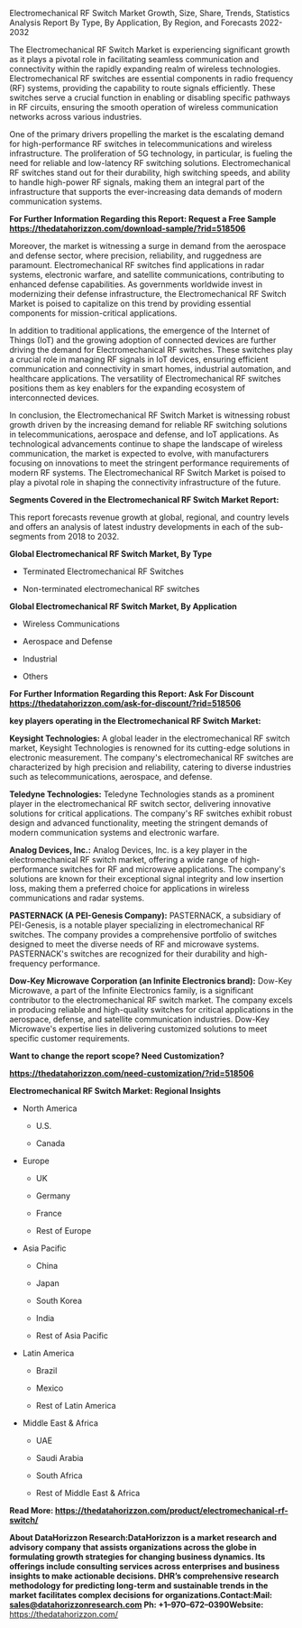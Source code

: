 Electromechanical RF Switch Market Growth, Size, Share, Trends,
Statistics Analysis Report By Type, By Application, By Region, and
Forecasts 2022-2032

The Electromechanical RF Switch Market is experiencing significant
growth as it plays a pivotal role in facilitating seamless communication
and connectivity within the rapidly expanding realm of wireless
technologies. Electromechanical RF switches are essential components in
radio frequency (RF) systems, providing the capability to route signals
efficiently. These switches serve a crucial function in enabling or
disabling specific pathways in RF circuits, ensuring the smooth
operation of wireless communication networks across various industries.

One of the primary drivers propelling the market is the escalating
demand for high-performance RF switches in telecommunications and
wireless infrastructure. The proliferation of 5G technology, in
particular, is fueling the need for reliable and low-latency RF
switching solutions. Electromechanical RF switches stand out for their
durability, high switching speeds, and ability to handle high-power RF
signals, making them an integral part of the infrastructure that
supports the ever-increasing data demands of modern communication
systems.

**For Further Information Regarding this Report: Request a Free Sample
<https://thedatahorizzon.com/download-sample/?rid=518506>**

Moreover, the market is witnessing a surge in demand from the aerospace
and defense sector, where precision, reliability, and ruggedness are
paramount. Electromechanical RF switches find applications in radar
systems, electronic warfare, and satellite communications, contributing
to enhanced defense capabilities. As governments worldwide invest in
modernizing their defense infrastructure, the Electromechanical RF
Switch Market is poised to capitalize on this trend by providing
essential components for mission-critical applications.

In addition to traditional applications, the emergence of the Internet
of Things (IoT) and the growing adoption of connected devices are
further driving the demand for Electromechanical RF switches. These
switches play a crucial role in managing RF signals in IoT devices,
ensuring efficient communication and connectivity in smart homes,
industrial automation, and healthcare applications. The versatility of
Electromechanical RF switches positions them as key enablers for the
expanding ecosystem of interconnected devices.

In conclusion, the Electromechanical RF Switch Market is witnessing
robust growth driven by the increasing demand for reliable RF switching
solutions in telecommunications, aerospace and defense, and IoT
applications. As technological advancements continue to shape the
landscape of wireless communication, the market is expected to evolve,
with manufacturers focusing on innovations to meet the stringent
performance requirements of modern RF systems. The Electromechanical RF
Switch Market is poised to play a pivotal role in shaping the
connectivity infrastructure of the future.

**Segments Covered in the Electromechanical RF Switch Market Report:**

This report forecasts revenue growth at global, regional, and country
levels and offers an analysis of latest industry developments in each of
the sub-segments from 2018 to 2032.

**Global Electromechanical RF Switch Market, By Type**

-   Terminated Electromechanical RF Switches

-   Non-terminated electromechanical RF switches

**Global Electromechanical RF Switch Market, By Application**

-   Wireless Communications

-   Aerospace and Defense

-   Industrial

-   Others

**For Further Information Regarding this Report: Ask For Discount
<https://thedatahorizzon.com/ask-for-discount/?rid=518506>**

**key players operating in the Electromechanical RF Switch Market:**

**Keysight Technologies:** A global leader in the electromechanical RF
switch market, Keysight Technologies is renowned for its cutting-edge
solutions in electronic measurement. The company's electromechanical RF
switches are characterized by high precision and reliability, catering
to diverse industries such as telecommunications, aerospace, and
defense.

**Teledyne Technologies:** Teledyne Technologies stands as a prominent
player in the electromechanical RF switch sector, delivering innovative
solutions for critical applications. The company's RF switches exhibit
robust design and advanced functionality, meeting the stringent demands
of modern communication systems and electronic warfare.

**Analog Devices, Inc.:** Analog Devices, Inc. is a key player in the
electromechanical RF switch market, offering a wide range of
high-performance switches for RF and microwave applications. The
company's solutions are known for their exceptional signal integrity and
low insertion loss, making them a preferred choice for applications in
wireless communications and radar systems.

**PASTERNACK (A PEI-Genesis Company):** PASTERNACK, a subsidiary of
PEI-Genesis, is a notable player specializing in electromechanical RF
switches. The company provides a comprehensive portfolio of switches
designed to meet the diverse needs of RF and microwave systems.
PASTERNACK's switches are recognized for their durability and
high-frequency performance.

**Dow-Key Microwave Corporation (an Infinite Electronics brand):**
Dow-Key Microwave, a part of the Infinite Electronics family, is a
significant contributor to the electromechanical RF switch market. The
company excels in producing reliable and high-quality switches for
critical applications in the aerospace, defense, and satellite
communication industries. Dow-Key Microwave's expertise lies in
delivering customized solutions to meet specific customer requirements.

**Want to change the report scope? Need Customization?**

**<https://thedatahorizzon.com/need-customization/?rid=518506>**

**Electromechanical RF Switch Market: Regional Insights**

-   North America

    -   U.S.

    -   Canada

-   Europe

    -   UK

    -   Germany

    -   France

    -   Rest of Europe

-   Asia Pacific

    -   China

    -   Japan

    -   South Korea

    -   India

    -   Rest of Asia Pacific

-   Latin America

    -   Brazil

    -   Mexico

    -   Rest of Latin America

-   Middle East & Africa

    -   UAE

    -   Saudi Arabia

    -   South Africa

    -   Rest of Middle East & Africa

**Read More:
<https://thedatahorizzon.com/product/electromechanical-rf-switch/>**

**About DataHorizzon Research:**DataHorizzon is a market research and
advisory company that assists organizations across the globe in
formulating growth strategies for changing business dynamics. Its
offerings include consulting services across enterprises and business
insights to make actionable decisions. DHR’s comprehensive research
methodology for predicting long-term and sustainable trends in the
market facilitates complex decisions for organizations.**Contact:Mail:**
<sales@datahorizzonresearch.com> **Ph:** +1–970–672–0390**Website:**
<https://thedatahorizzon.com/>
